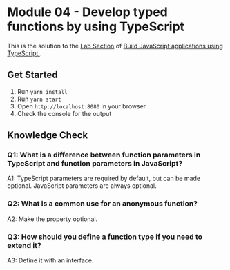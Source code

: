 # Module 04 - Develop typed functions by using TypeScript

This is the solution to the [Lab Section](https://learn.microsoft.com/en-us/training/modules/typescript-develop-typed-functions/7-functions-lab) of [Build JavaScript applications using TypeScript ](https://learn.microsoft.com/en-us/training/paths/build-javascript-applications-typescript/).

## Get Started

1. Run `yarn install`
1. Run `yarn start`
1. Open `http://localhost:8080` in your browser
1. Check the console for the output

## Knowledge Check

### Q1: What is a difference between function parameters in TypeScript and function parameters in JavaScript?

A1: TypeScript parameters are required by default, but can be made optional. JavaScript parameters are always optional.

### Q2: What is a common use for an anonymous function?

A2: Make the property optional.

### Q3: How should you define a function type if you need to extend it?

A3: Define it with an interface.
